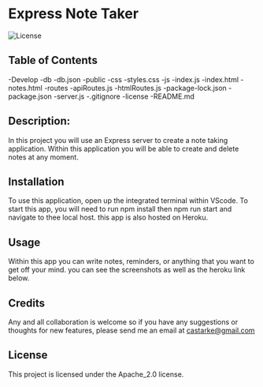 # Express Note Taker
  ![License](https://img.shields.io/badge/license-Apache_2.0-blue.svg)

  ## Table of Contents
-Develop
  -db
    -db.json
-public
  -css
    -styles.css
  -js
    -index.js
-index.html
-notes.html
-routes
  -apiRoutes.js
  -htmlRoutes.js
-package-lock.json
-package.json
-server.js
-.gitignore
-license
-README.md

## Description:
  In this project you will use an Express server to create a note taking application. Within this application you will be able to create and delete notes at any moment.
## Installation
  To use this application, open up the integrated terminal within VScode. To start this app, you will need to run npm install then npm run start and navigate to thee local host. this app is also hosted on Heroku.
## Usage
  Within this app you can write notes, reminders, or anything that you want to get off your mind. you can see the screenshots as well as the heroku link below.
## Credits
  Any and all collaboration is welcome so if you have any suggestions or thoughts for new features, please send me an email at castarke@gmail.com  
 ## License 

   
 This project is licensed under the Apache_2.0 license. 
